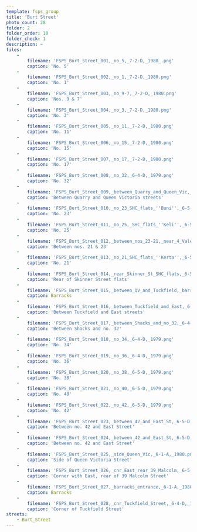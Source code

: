 ```yaml
---
template: fsps_group
title: 'Burt Street'
photo_count: 28
folder: 2
folder_order: 10
folder_check: 1
description: ~
files:
    -
        filename: 'FSPS_Burt_Street_001,_no_5,_7-2-D,_1980_.png'
        caption: 'No. 5'
    -
        filename: 'FSPS_Burt_Street_002,_no_1,_7-2-D,_1980.png'
        caption: 'No. 1'
    -
        filename: 'FSPS_Burt_Street_003,_no_9-7,_7-2-D,_1980.png'
        caption: 'Nos. 9 & 7'
    -
        filename: 'FSPS_Burt_Street_004,_no_3,_7-2-D,_1980.png'
        caption: 'No. 3'
    -
        filename: 'FSPS_Burt_Street_005,_no_11,_7-2-D,_1980.png'
        caption: 'No. 11'
    -
        filename: 'FSPS_Burt_Street_006,_no_15,_7-2-D,_1980.png'
        caption: 'No. 15'
    -
        filename: 'FSPS_Burt_Street_007,_no_17,_7-2-D,_1980.png'
        caption: 'No. 17'
    -
        filename: 'FSPS_Burt_Street_008,_no_32,_6-4-D,_1979.png'
        caption: 'No. 32'
    -
        filename: 'FSPS_Burt_Street_009,_between_Quarry_and_Queen_Vic,_7-1-C,_1980.png'
        caption: 'Between Quarry and Queen Victoria streets'
    -
        filename: 'FSPS_Burt_Street_010,_no_23_SHC_flats_''Buni'',_6-5-E,_1979.png'
        caption: 'No. 23'
    -
        filename: 'FSPS_Burt_Street_011,_no_25,_SHC_flats_''Keli'',_6-5-E,_1979.png'
        caption: 'No. 25'
    -
        filename: 'FSPS_Burt_Street_012,_between_nos_23-21,_near_4_Vale,_6-5-E,_1979.png'
        caption: 'Between nos. 21 & 23'
    -
        filename: 'FSPS_Burt_Street_013,_no_21_SHC_flats_''Kerta'',_6-5-E,_1979.png'
        caption: 'No. 21'
    -
        filename: 'FSPS_Burt_Street_014,_rear_Skinner_St_SHC_flats,_6-5-E,_1979.png'
        caption: 'Rear of Skinner Street flats'
    -
        filename: 'FSPS_Burt_Street_015,_between_QV_and_Tuckfield,_barracks,_6-1-A,_1980.png'
        caption: Barracks
    -
        filename: 'FSPS_Burt_Street_016,_between_Tuckfield_and_East,_6-4-D,_1979.png'
        caption: 'Between Tuckfield and East streets'
    -
        filename: 'FSPS_Burt_Street_017,_between_Shacks_and_no_32,_6-4-D,_1979.png'
        caption: 'Between Shacks and no. 32'
    -
        filename: 'FSPS_Burt_Street_018,_no_34,_6-4-D,_1979.png'
        caption: 'No. 34'
    -
        filename: 'FSPS_Burt_Street_019,_no_36,_6-4-D,_1979.png'
        caption: 'No. 36'
    -
        filename: 'FSPS_Burt_Street_020,_no_38,_6-5-D,_1979.png'
        caption: 'No. 38'
    -
        filename: 'FSPS_Burt_Street_021,_no_40,_6-5-D,_1979.png'
        caption: 'No. 40'
    -
        filename: 'FSPS_Burt_Street_022,_no_42,_6-5-D,_1979.png'
        caption: 'No. 42'
    -
        filename: 'FSPS_Burt_Street_023,_between_42_and_East_St,_6-5-D,_1979.png'
        caption: 'Between no. 42 and East Street'
    -
        filename: 'FSPS_Burt_Street_024,_between_42_and_East_St,_6-5-D,_1979.png'
        caption: 'Between no. 42 and East Street'
    -
        filename: 'FSPS_Burt_Street_025,_side_Queen_Vic,_6-1-A,_1980.png'
        caption: 'Side of Queen Victoria Street'
    -
        filename: 'FSPS_Burt_Street_026,_cnr_East_rear_39_Malcolm,_6-5-D,_1979.png'
        caption: 'Corner with East, rear of 39 Malcolm Street'
    -
        filename: 'FSPS_Burt_Street_027,_barracks_entrance,_6-1-A,_1980.png'
        caption: Barracks
    -
        filename: 'FSPS_Burt_Street_028,_cnr_Tuckfield_Street,_6-4-D,_1979.png'
        caption: 'Corner of Tuckfield Street'
streets:
    - Burt_Street
---
```

